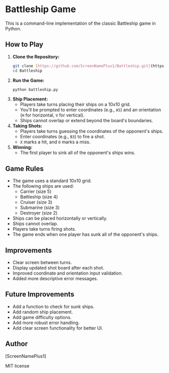 # Battleship Game

This is a command-line implementation of the classic Battleship game in Python.

## How to Play

1.  **Clone the Repository:**
    ```bash
    git clone [https://github.com/ScreenNamePlus1/Battleship.git](https://github.com/ScreenNamePlus1/Battleship.git)
    cd Battleship
    ```
2.  **Run the Game:**
    ```bash
    python battleship.py
    ```
3.  **Ship Placement:**
    * Players take turns placing their ships on a 10x10 grid.
    * You'll be prompted to enter coordinates (e.g., `A5`) and an orientation (`H` for horizontal, `V` for vertical).
    * Ships cannot overlap or extend beyond the board's boundaries.
4.  **Taking Shots:**
    * Players take turns guessing the coordinates of the opponent's ships.
    * Enter coordinates (e.g., `B3`) to fire a shot.
    * `X` marks a hit, and `O` marks a miss.
5.  **Winning:**
    * The first player to sink all of the opponent's ships wins.

## Game Rules

* The game uses a standard 10x10 grid.
* The following ships are used:
    * Carrier (size 5)
    * Battleship (size 4)
    * Cruiser (size 3)
    * Submarine (size 3)
    * Destroyer (size 2)
* Ships can be placed horizontally or vertically.
* Ships cannot overlap.
* Players take turns firing shots.
* The game ends when one player has sunk all of the opponent's ships.

## Improvements

* Clear screen between turns.
* Display updated shot board after each shot.
* Improved coordinate and orientation input validation.
* Added more descriptive error messages.

## Future Improvements

* Add a function to check for sunk ships.
* Add random ship placement.
* Add game difficulty options.
* Add more robust error handling.
* Add clear screen functionality for better UI.

## Author

[ScreenNamePlus1]

MIT license
